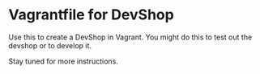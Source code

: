 Vagrantfile for DevShop
=======================

Use this to create a DevShop in Vagrant.  You might do this to test out the
devshop or to develop it.

Stay tuned for more instructions.